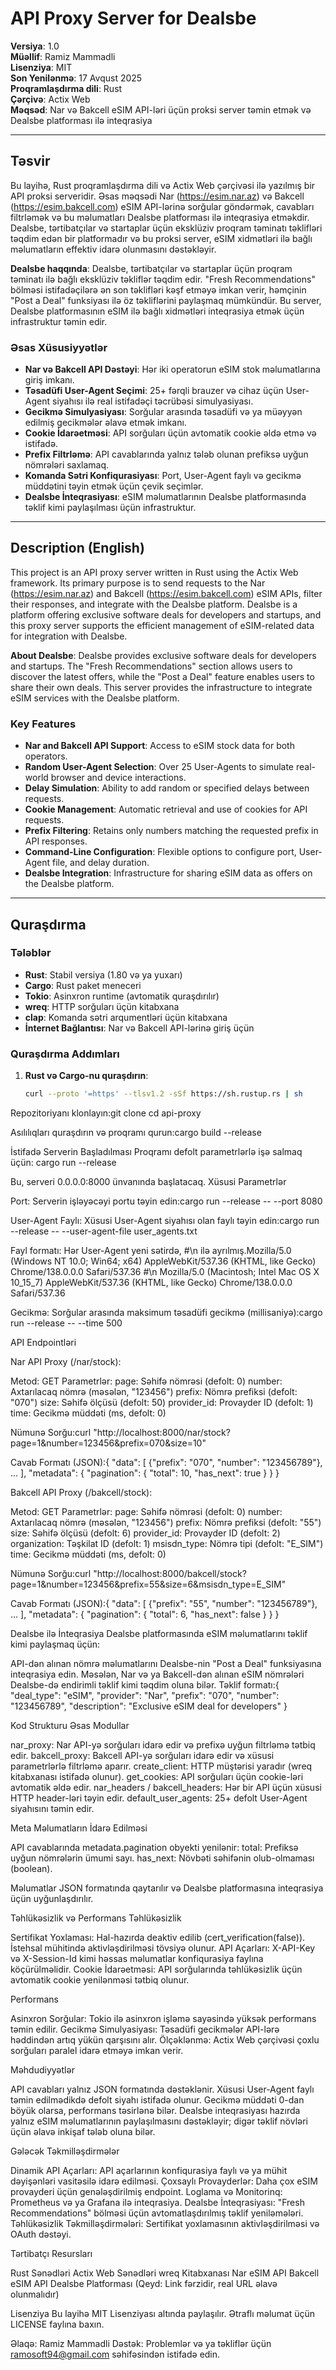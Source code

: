# API Proxy Server for Dealsbe

**Versiya**: 1.0  
**Müəllif**: Ramiz Mammadli  
**Lisenziya**: MIT  
**Son Yenilənmə**: 17 Avqust 2025  
**Proqramlaşdırma dili**: Rust  
**Çərçivə**: Actix Web  
**Məqsəd**: Nar və Bakcell eSIM API-ləri üçün proksi server təmin etmək və Dealsbe platforması ilə inteqrasiya

---

## Təsvir

Bu layihə, Rust proqramlaşdırma dili və Actix Web çərçivəsi ilə yazılmış bir API proksi serveridir. Əsas məqsədi Nar (https://esim.nar.az) və Bakcell (https://esim.bakcell.com) eSIM API-lərinə sorğular göndərmək, cavabları filtrləmək və bu məlumatları Dealsbe platforması ilə inteqrasiya etməkdir. Dealsbe, tərtibatçılar və startaplar üçün eksklüziv proqram təminatı təklifləri təqdim edən bir platformadır və bu proksi server, eSIM xidmətləri ilə bağlı məlumatların effektiv idarə olunmasını dəstəkləyir.

**Dealsbe haqqında**: Dealsbe, tərtibatçılar və startaplar üçün proqram təminatı ilə bağlı eksklüziv təkliflər təqdim edir. "Fresh Recommendations" bölməsi istifadəçilərə ən son təklifləri kəşf etməyə imkan verir, həmçinin "Post a Deal" funksiyası ilə öz təkliflərini paylaşmaq mümkündür. Bu server, Dealsbe platformasının eSIM ilə bağlı xidmətləri inteqrasiya etmək üçün infrastruktur təmin edir.

### Əsas Xüsusiyyətlər
- **Nar və Bakcell API Dəstəyi**: Hər iki operatorun eSIM stok məlumatlarına giriş imkanı.
- **Təsadüfi User-Agent Seçimi**: 25+ fərqli brauzer və cihaz üçün User-Agent siyahısı ilə real istifadəçi təcrübəsi simulyasiyası.
- **Gecikmə Simulyasiyası**: Sorğular arasında təsadüfi və ya müəyyən edilmiş gecikmələr əlavə etmək imkanı.
- **Cookie İdarəetməsi**: API sorğuları üçün avtomatik cookie əldə etmə və istifadə.
- **Prefix Filtrləmə**: API cavablarında yalnız tələb olunan prefiksə uyğun nömrələri saxlamaq.
- **Komanda Sətri Konfiqurasiyası**: Port, User-Agent faylı və gecikmə müddətini təyin etmək üçün çevik seçimlər.
- **Dealsbe İnteqrasiyası**: eSIM məlumatlarının Dealsbe platformasında təklif kimi paylaşılması üçün infrastruktur.

---

## Description (English)

This project is an API proxy server written in Rust using the Actix Web framework. Its primary purpose is to send requests to the Nar (https://esim.nar.az) and Bakcell (https://esim.bakcell.com) eSIM APIs, filter their responses, and integrate with the Dealsbe platform. Dealsbe is a platform offering exclusive software deals for developers and startups, and this proxy server supports the efficient management of eSIM-related data for integration with Dealsbe.

**About Dealsbe**: Dealsbe provides exclusive software deals for developers and startups. The "Fresh Recommendations" section allows users to discover the latest offers, while the "Post a Deal" feature enables users to share their own deals. This server provides the infrastructure to integrate eSIM services with the Dealsbe platform.

### Key Features
- **Nar and Bakcell API Support**: Access to eSIM stock data for both operators.
- **Random User-Agent Selection**: Over 25 User-Agents to simulate real-world browser and device interactions.
- **Delay Simulation**: Ability to add random or specified delays between requests.
- **Cookie Management**: Automatic retrieval and use of cookies for API requests.
- **Prefix Filtering**: Retains only numbers matching the requested prefix in API responses.
- **Command-Line Configuration**: Flexible options to configure port, User-Agent file, and delay duration.
- **Dealsbe Integration**: Infrastructure for sharing eSIM data as offers on the Dealsbe platform.

---

## Quraşdırma

### Tələblər
- **Rust**: Stabil versiya (1.80 və ya yuxarı)
- **Cargo**: Rust paket meneceri
- **Tokio**: Asinxron runtime (avtomatik quraşdırılır)
- **wreq**: HTTP sorğuları üçün kitabxana
- **clap**: Komanda sətri arqumentləri üçün kitabxana
- **İnternet Bağlantısı**: Nar və Bakcell API-lərinə giriş üçün

### Quraşdırma Addımları
1. **Rust və Cargo-nu quraşdırın**:
   ```bash
   curl --proto '=https' --tlsv1.2 -sSf https://sh.rustup.rs | sh


Repozitoriyanı klonlayın:git clone <repo-url>
cd api-proxy


Asılılıqları quraşdırın və proqramı qurun:cargo build --release




İstifadə
Serverin Başladılması
Proqramı defolt parametrlərlə işə salmaq üçün:
cargo run --release

Bu, serveri 0.0.0.0:8000 ünvanında başlatacaq.
Xüsusi Parametrlər

Port: Serverin işləyəcəyi portu təyin edin:cargo run --release -- --port 8080


User-Agent Faylı: Xüsusi User-Agent siyahısı olan faylı təyin edin:cargo run --release -- --user-agent-file user_agents.txt

Fayl formatı: Hər User-Agent yeni sətirdə, #\n ilə ayrılmış.Mozilla/5.0 (Windows NT 10.0; Win64; x64) AppleWebKit/537.36 (KHTML, like Gecko) Chrome/138.0.0.0 Safari/537.36
#\n
Mozilla/5.0 (Macintosh; Intel Mac OS X 10_15_7) AppleWebKit/537.36 (KHTML, like Gecko) Chrome/138.0.0.0 Safari/537.36


Gecikmə: Sorğular arasında maksimum təsadüfi gecikmə (millisaniyə):cargo run --release -- --time 500



API Endpointləri

Nar API Proxy (/nar/stock):

Metod: GET
Parametrlər:
page: Səhifə nömrəsi (defolt: 0)
number: Axtarılacaq nömrə (məsələn, "123456")
prefix: Nömrə prefiksi (defolt: "070")
size: Səhifə ölçüsü (defolt: 50)
provider_id: Provayder ID (defolt: 1)
time: Gecikmə müddəti (ms, defolt: 0)


Nümunə Sorğu:curl "http://localhost:8000/nar/stock?page=1&number=123456&prefix=070&size=10"


Cavab Formatı (JSON):{
  "data": [
    {"prefix": "070", "number": "123456789"},
    ...
  ],
  "metadata": {
    "pagination": {
      "total": 10,
      "has_next": true
    }
  }
}




Bakcell API Proxy (/bakcell/stock):

Metod: GET
Parametrlər:
page: Səhifə nömrəsi (defolt: 0)
number: Axtarılacaq nömrə (məsələn, "123456")
prefix: Nömrə prefiksi (defolt: "55")
size: Səhifə ölçüsü (defolt: 6)
provider_id: Provayder ID (defolt: 2)
organization: Təşkilat ID (defolt: 1)
msisdn_type: Nömrə tipi (defolt: "E_SIM")
time: Gecikmə müddəti (ms, defolt: 0)


Nümunə Sorğu:curl "http://localhost:8000/bakcell/stock?page=1&number=123456&prefix=55&size=6&msisdn_type=E_SIM"


Cavab Formatı (JSON):{
  "data": [
    {"prefix": "55", "number": "123456789"},
    ...
  ],
  "metadata": {
    "pagination": {
      "total": 6,
      "has_next": false
    }
  }
}





Dealsbe ilə İnteqrasiya
Dealsbe platformasında eSIM məlumatlarını təklif kimi paylaşmaq üçün:

API-dən alınan nömrə məlumatlarını Dealsbe-nin "Post a Deal" funksiyasına inteqrasiya edin.
Məsələn, Nar və ya Bakcell-dən alınan eSIM nömrələri Dealsbe-də endirimli təklif kimi təqdim oluna bilər.
Təklif formatı:{
  "deal_type": "eSIM",
  "provider": "Nar",
  "prefix": "070",
  "number": "123456789",
  "description": "Exclusive eSIM deal for developers"
}




Kod Strukturu
Əsas Modullar

nar_proxy: Nar API-yə sorğuları idarə edir və prefixə uyğun filtrləmə tətbiq edir.
bakcell_proxy: Bakcell API-yə sorğuları idarə edir və xüsusi parametrlərlə filtrləmə aparır.
create_client: HTTP müştərisi yaradır (wreq kitabxanası istifadə olunur).
get_cookies: API sorğuları üçün cookie-ləri avtomatik əldə edir.
nar_headers / bakcell_headers: Hər bir API üçün xüsusi HTTP header-ləri təyin edir.
default_user_agents: 25+ defolt User-Agent siyahısını təmin edir.

Meta Məlumatların İdarə Edilməsi

API cavablarında metadata.pagination obyekti yenilənir:
total: Prefiksə uyğun nömrələrin ümumi sayı.
has_next: Növbəti səhifənin olub-olmaması (boolean).


Məlumatlar JSON formatında qaytarılır və Dealsbe platformasına inteqrasiya üçün uyğunlaşdırılır.


Təhlükəsizlik və Performans
Təhlükəsizlik

Sertifikat Yoxlaması: Hal-hazırda deaktiv edilib (cert_verification(false)). İstehsal mühitində aktivləşdirilməsi tövsiyə olunur.
API Açarları: X-API-Key və X-Session-Id kimi həssas məlumatlar konfiqurasiya faylına köçürülməlidir.
Cookie İdarəetməsi: API sorğularında təhlükəsizlik üçün avtomatik cookie yenilənməsi tətbiq olunur.

Performans

Asinxron Sorğular: Tokio ilə asinxron işləmə sayəsində yüksək performans təmin edilir.
Gecikmə Simulyasiyası: Təsadüfi gecikmələr API-lərə həddindən artıq yükün qarşısını alır.
Ölçəklənmə: Actix Web çərçivəsi çoxlu sorğuları paralel idarə etməyə imkan verir.


Məhdudiyyətlər

API cavabları yalnız JSON formatında dəstəklənir.
Xüsusi User-Agent faylı təmin edilmədikdə defolt siyahı istifadə olunur.
Gecikmə müddəti 0-dan böyük olarsa, performans təsirlənə bilər.
Dealsbe inteqrasiyası hazırda yalnız eSIM məlumatlarının paylaşılmasını dəstəkləyir; digər təklif növləri üçün əlavə inkişaf tələb oluna bilər.


Gələcək Təkmilləşdirmələr

Dinamik API Açarları: API açarlarının konfiqurasiya faylı və ya mühit dəyişənləri vasitəsilə idarə edilməsi.
Çoxsaylı Provayderlər: Daha çox eSIM provayderi üçün genələşdirilmiş endpoint.
Loglama və Monitorinq: Prometheus və ya Grafana ilə inteqrasiya.
Dealsbe İnteqrasiyası: "Fresh Recommendations" bölməsi üçün avtomatlaşdırılmış təklif yeniləmələri.
Təhlükəsizlik Təkmilləşdirmələri: Sertifikat yoxlamasının aktivləşdirilməsi və OAuth dəstəyi.


Tərtibatçı Resursları

Rust Sənədləri
Actix Web Sənədləri
wreq Kitabxanası
Nar eSIM API
Bakcell eSIM API
Dealsbe Platforması (Qeyd: Link fərzidir, real URL əlavə olunmalıdır)


Lisenziya
Bu layihə MIT Lisenziyası altında paylaşılır. Ətraflı məlumat üçün LICENSE faylına baxın.

Əlaqə: Ramiz Mammadli Dəstək: Problemlər və ya təkliflər üçün ramosoft94@gmail.com səhifəsindən istifadə edin.

